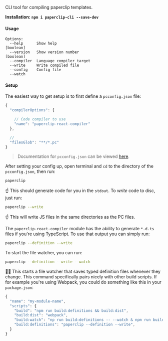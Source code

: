 CLI tool for compiling paperclip templates.

**Installation: `npm i paperclip-cli --save-dev`**

#### Usage

```
Options:
  --help      Show help                                                [boolean]
  --version   Show version number                                      [boolean]
  --compiler  Language compiler target
  --write     Write compiled file
  --config    Config file
  --watch
```

#### Setup

The easiest way to get setup is to first define a `pcconfig.json` file:

```javascript
{
  "compilerOptions": {

    // Code compiler to use
    "name": "paperclip-react-compiler"
  },

  //
  "filesGlob": "**/*.pc"
}
```

> Documentation for `pcconfig.json` can be viewed [here](../../documentation/Paperclip%20Config).

After setting your config up, open terminal and `cd` to the directory of the `pcconfig.json`, then run:

```bash
paperclip
```

☝️ This should generate code for you in the `stdout`. To _write_ code to disc, just run:

```bash
paperclip --write
```

☝️ This will write JS files in the same directories as the PC files.

The `paperclip-react-compiler` module has the ability to generate `*.d.ts` files if you're using TypeScript. To use that output you can simply run:

```bash
paperclip --definition --write
```

To start the file watcher, you can run:

```bash
paperclip --definition --write --watch
```

☝🏻 This starts a file watcher that saves typed definition files whenever they change. This command specifically pairs nicely with other build scripts. If for example you're using Webpack, you could do something like this in your `package.json`:

```javascript
{
  "name": "my-module-name",
  "scripts": {
    "build": "npm run build:definitions && build:dist",
    "build:dist": "webpack",
    "build:watch": "np run build:definitions -- --watch & npm run build:dist -- --watch",
    "build:definitions": "paperclip --definition --write",
  }
}
```


